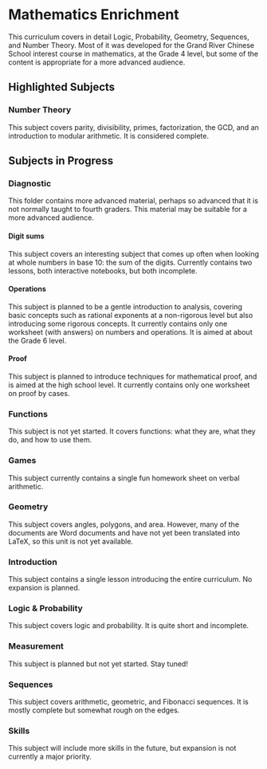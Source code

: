 # Mathematics Enrichment

This curriculum covers in detail Logic, Probability, Geometry, Sequences, and
Number Theory. Most of it was developed for the Grand River Chinese School
interest course in mathematics, at the Grade 4 level, but some of the content is
appropriate for a more advanced audience.

## Highlighted Subjects

### Number Theory

This subject covers parity, divisibility, primes, factorization, the GCD, and an
introduction to modular arithmetic. It is considered complete.

## Subjects in Progress

### Diagnostic

This folder contains more advanced material, perhaps so advanced that it is not
normally taught to fourth graders. This material may be suitable for a more
advanced audience.

#### Digit sums

This subject covers an interesting subject that comes up often when looking at
whole numbers in base 10: the sum of the digits. Currently contains two lessons,
both interactive notebooks, but both incomplete.

#### Operations

This subject is planned to be a gentle introduction to analysis, covering basic
concepts such as rational exponents at a non-rigorous level but also introducing
some rigorous concepts. It currently contains only one worksheet (with answers)
on numbers and operations. It is aimed at about the Grade 6 level.

#### Proof

This subject is planned to introduce techniques for mathematical proof, and is
aimed at the high school level. It currently contains only one worksheet on
proof by cases.

### Functions

This subject is not yet started. It covers functions: what they are, what they
do, and how to use them.

### Games

This subject currently contains a single fun homework sheet on verbal
arithmetic.

### Geometry

This subject covers angles, polygons, and area. However, many of the documents
are Word documents and have not yet been translated into LaTeX, so this unit is
not yet available.

### Introduction

This subject contains a single lesson introducing the entire curriculum. No
expansion is planned.

### Logic & Probability

This subject covers logic and probability. It is quite short and incomplete.

### Measurement

This subject is planned but not yet started. Stay tuned!

### Sequences

This subject covers arithmetic, geometric, and Fibonacci sequences. It is mostly
complete but somewhat rough on the edges.

### Skills

This subject will include more skills in the future, but expansion is not
currently a major priority.
